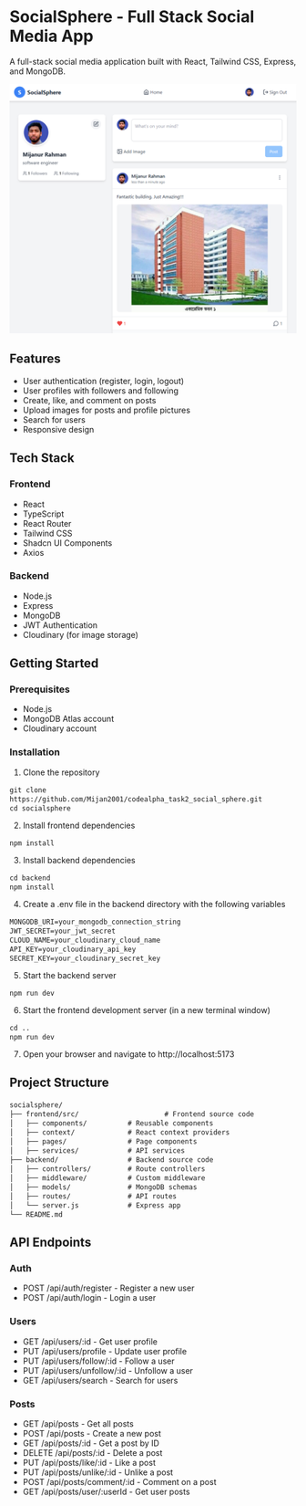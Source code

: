 ﻿# SocialSphere - Full Stack Social Media App

A full-stack social media application built with React, Tailwind CSS, Express, and MongoDB.

![Project Image](/projectImages/1home.png)

## Features

-   User authentication (register, login, logout)
-   User profiles with followers and following
-   Create, like, and comment on posts
-   Upload images for posts and profile pictures
-   Search for users
-   Responsive design

## Tech Stack

### Frontend

-   React
-   TypeScript
-   React Router
-   Tailwind CSS
-   Shadcn UI Components
-   Axios

### Backend

-   Node.js
-   Express
-   MongoDB
-   JWT Authentication
-   Cloudinary (for image storage)

## Getting Started

### Prerequisites

-   Node.js
-   MongoDB Atlas account
-   Cloudinary account

### Installation

1. Clone the repository

```
git clone https://github.com/Mijan2001/codealpha_task2_social_sphere.git
cd socialsphere
```

2. Install frontend dependencies

```
npm install
```

3. Install backend dependencies

```
cd backend
npm install
```

4. Create a .env file in the backend directory with the following variables

```
MONGODB_URI=your_mongodb_connection_string
JWT_SECRET=your_jwt_secret
CLOUD_NAME=your_cloudinary_cloud_name
API_KEY=your_cloudinary_api_key
SECRET_KEY=your_cloudinary_secret_key
```

5. Start the backend server

```
npm run dev
```

6. Start the frontend development server (in a new terminal window)

```
cd ..
npm run dev
```

7. Open your browser and navigate to http://localhost:5173

## Project Structure

```
socialsphere/
├── frontend/src/                     # Frontend source code
│   ├── components/          # Reusable components
│   ├── context/             # React context providers
│   ├── pages/               # Page components
│   ├── services/            # API services
├── backend/                 # Backend source code
│   ├── controllers/         # Route controllers
│   ├── middleware/          # Custom middleware
│   ├── models/              # MongoDB schemas
│   ├── routes/              # API routes
│   └── server.js            # Express app
└── README.md
```

## API Endpoints

### Auth

-   POST /api/auth/register - Register a new user
-   POST /api/auth/login - Login a user

### Users

-   GET /api/users/:id - Get user profile
-   PUT /api/users/profile - Update user profile
-   PUT /api/users/follow/:id - Follow a user
-   PUT /api/users/unfollow/:id - Unfollow a user
-   GET /api/users/search - Search for users

### Posts

-   GET /api/posts - Get all posts
-   POST /api/posts - Create a new post
-   GET /api/posts/:id - Get a post by ID
-   DELETE /api/posts/:id - Delete a post
-   PUT /api/posts/like/:id - Like a post
-   PUT /api/posts/unlike/:id - Unlike a post
-   POST /api/posts/comment/:id - Comment on a post
-   GET /api/posts/user/:userId - Get user posts
